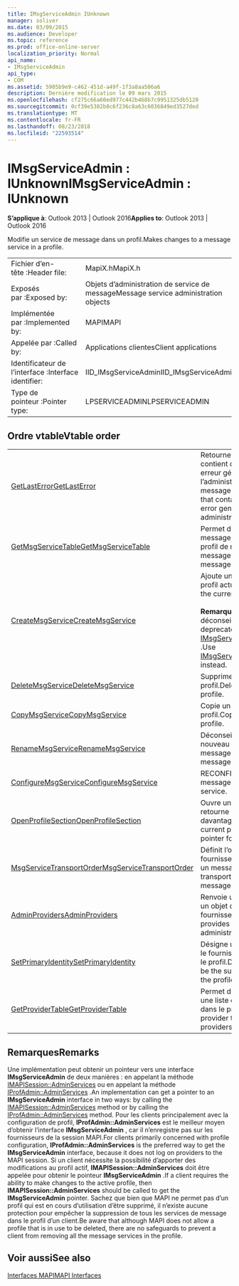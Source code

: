```yaml
---
title: IMsgServiceAdmin IUnknown
manager: soliver
ms.date: 03/09/2015
ms.audience: Developer
ms.topic: reference
ms.prod: office-online-server
localization_priority: Normal
api_name:
- IMsgServiceAdmin
api_type:
- COM
ms.assetid: 5905b9e9-c462-451d-a49f-1f3a8aa506a6
description: Dernière modification le 09 mars 2015
ms.openlocfilehash: cf275c66a60ed977c442b468b7c9951325db5120
ms.sourcegitcommit: 0cf39e5382b8c6f236c8a63c6036849ed3527ded
ms.translationtype: MT
ms.contentlocale: fr-FR
ms.lasthandoff: 08/23/2018
ms.locfileid: "22593514"
---
```

# <a name="imsgserviceadmin--iunknown"></a><span data-ttu-id="f6a13-103">IMsgServiceAdmin : IUnknown</span><span class="sxs-lookup"><span data-stu-id="f6a13-103">IMsgServiceAdmin : IUnknown</span></span>

  
  
<span data-ttu-id="f6a13-104">**S’applique à**: Outlook 2013 | Outlook 2016</span><span class="sxs-lookup"><span data-stu-id="f6a13-104">**Applies to**: Outlook 2013 | Outlook 2016</span></span> 
  
<span data-ttu-id="f6a13-105">Modifie un service de message dans un profil.</span><span class="sxs-lookup"><span data-stu-id="f6a13-105">Makes changes to a message service in a profile.</span></span>
  
|||
|:-----|:-----|
|<span data-ttu-id="f6a13-106">Fichier d’en-tête :</span><span class="sxs-lookup"><span data-stu-id="f6a13-106">Header file:</span></span>  <br/> |<span data-ttu-id="f6a13-107">MapiX.h</span><span class="sxs-lookup"><span data-stu-id="f6a13-107">MapiX.h</span></span>  <br/> |
|<span data-ttu-id="f6a13-108">Exposés par :</span><span class="sxs-lookup"><span data-stu-id="f6a13-108">Exposed by:</span></span>  <br/> |<span data-ttu-id="f6a13-109">Objets d’administration de service de message</span><span class="sxs-lookup"><span data-stu-id="f6a13-109">Message service administration objects</span></span>  <br/> |
|<span data-ttu-id="f6a13-110">Implémentée par :</span><span class="sxs-lookup"><span data-stu-id="f6a13-110">Implemented by:</span></span>  <br/> |<span data-ttu-id="f6a13-111">MAPI</span><span class="sxs-lookup"><span data-stu-id="f6a13-111">MAPI</span></span>  <br/> |
|<span data-ttu-id="f6a13-112">Appelée par :</span><span class="sxs-lookup"><span data-stu-id="f6a13-112">Called by:</span></span>  <br/> |<span data-ttu-id="f6a13-113">Applications clientes</span><span class="sxs-lookup"><span data-stu-id="f6a13-113">Client applications</span></span>  <br/> |
|<span data-ttu-id="f6a13-114">Identificateur de l’interface :</span><span class="sxs-lookup"><span data-stu-id="f6a13-114">Interface identifier:</span></span>  <br/> |<span data-ttu-id="f6a13-115">IID_IMsgServiceAdmin</span><span class="sxs-lookup"><span data-stu-id="f6a13-115">IID_IMsgServiceAdmin</span></span>  <br/> |
|<span data-ttu-id="f6a13-116">Type de pointeur :</span><span class="sxs-lookup"><span data-stu-id="f6a13-116">Pointer type:</span></span>  <br/> |<span data-ttu-id="f6a13-117">LPSERVICEADMIN</span><span class="sxs-lookup"><span data-stu-id="f6a13-117">LPSERVICEADMIN</span></span>  <br/> |
   
## <a name="vtable-order"></a><span data-ttu-id="f6a13-118">Ordre vtable</span><span class="sxs-lookup"><span data-stu-id="f6a13-118">Vtable order</span></span>

|||
|:-----|:-----|
|[<span data-ttu-id="f6a13-119">GetLastError</span><span class="sxs-lookup"><span data-stu-id="f6a13-119">GetLastError</span></span>](imsgserviceadmin-getlasterror.md) <br/> |<span data-ttu-id="f6a13-120">Retourne une structure [MAPIERROR](mapierror.md) qui contient des informations sur la dernière erreur générée par un objet de l’administration de service de message.</span><span class="sxs-lookup"><span data-stu-id="f6a13-120">Returns a [MAPIERROR](mapierror.md) structure that contains information about the last error generated by a message service administration object.</span></span>  <br/> |
|[<span data-ttu-id="f6a13-121">GetMsgServiceTable</span><span class="sxs-lookup"><span data-stu-id="f6a13-121">GetMsgServiceTable</span></span>](imsgserviceadmin-getmsgservicetable.md) <br/> |<span data-ttu-id="f6a13-122">Permet d’accéder à la table de service de message, une liste des services dans le profil de message.</span><span class="sxs-lookup"><span data-stu-id="f6a13-122">Provides access to the message service table, a list of the message services in the profile.</span></span>  <br/> |
|[<span data-ttu-id="f6a13-123">CreateMsgService</span><span class="sxs-lookup"><span data-stu-id="f6a13-123">CreateMsgService</span></span>](imsgserviceadmin-createmsgservice.md) <br/> |<span data-ttu-id="f6a13-124">Ajoute un service de message pour le profil actuel.</span><span class="sxs-lookup"><span data-stu-id="f6a13-124">Adds a message service to the current profile.</span></span>  <br/> <br/><span data-ttu-id="f6a13-125">**Remarque**: cette méthode est déconseillée.</span><span class="sxs-lookup"><span data-stu-id="f6a13-125">**NOTE**: This method is deprecated.</span></span> <span data-ttu-id="f6a13-126">Utilisez plutôt [IMsgServiceAdmin2::CreateMsgServiceEx](imsgserviceadmin2-createmsgserviceex.md) .</span><span class="sxs-lookup"><span data-stu-id="f6a13-126">Use [IMsgServiceAdmin2::CreateMsgServiceEx](imsgserviceadmin2-createmsgserviceex.md) instead.</span></span>           |
|[<span data-ttu-id="f6a13-127">DeleteMsgService</span><span class="sxs-lookup"><span data-stu-id="f6a13-127">DeleteMsgService</span></span>](imsgserviceadmin-deletemsgservice.md) <br/> |<span data-ttu-id="f6a13-128">Supprime un service de message d’un profil.</span><span class="sxs-lookup"><span data-stu-id="f6a13-128">Deletes a message service from a profile.</span></span>  <br/> |
|[<span data-ttu-id="f6a13-129">CopyMsgService</span><span class="sxs-lookup"><span data-stu-id="f6a13-129">CopyMsgService</span></span>](imsgserviceadmin-copymsgservice.md) <br/> |<span data-ttu-id="f6a13-130">Copie un service de message dans un profil.</span><span class="sxs-lookup"><span data-stu-id="f6a13-130">Copies a message service into a profile.</span></span>  <br/> |
|[<span data-ttu-id="f6a13-131">RenameMsgService</span><span class="sxs-lookup"><span data-stu-id="f6a13-131">RenameMsgService</span></span>](imsgserviceadmin-renamemsgservice.md) <br/> |<span data-ttu-id="f6a13-132">Déconseillé.</span><span class="sxs-lookup"><span data-stu-id="f6a13-132">Deprecated.</span></span> <span data-ttu-id="f6a13-133">Affecte un nouveau nom à un service de message.</span><span class="sxs-lookup"><span data-stu-id="f6a13-133">Assigns a new name to a message service.</span></span>  <br/> |
|[<span data-ttu-id="f6a13-134">ConfigureMsgService</span><span class="sxs-lookup"><span data-stu-id="f6a13-134">ConfigureMsgService</span></span>](imsgserviceadmin-configuremsgservice.md) <br/> |<span data-ttu-id="f6a13-135">RECONFIGURE un service de message.</span><span class="sxs-lookup"><span data-stu-id="f6a13-135">Reconfigures a message service.</span></span>  <br/> |
|[<span data-ttu-id="f6a13-136">OpenProfileSection</span><span class="sxs-lookup"><span data-stu-id="f6a13-136">OpenProfileSection</span></span>](imsgserviceadmin-openprofilesection.md) <br/> |<span data-ttu-id="f6a13-137">Ouvre une section du profil actuel et retourne un pointeur [IProfSect](iprofsectimapiprop.md) pour davantage d’accès.</span><span class="sxs-lookup"><span data-stu-id="f6a13-137">Opens a section of the current profile and returns an [IProfSect](iprofsectimapiprop.md) pointer for further access.</span></span>  <br/> |
|[<span data-ttu-id="f6a13-138">MsgServiceTransportOrder</span><span class="sxs-lookup"><span data-stu-id="f6a13-138">MsgServiceTransportOrder</span></span>](imsgserviceadmin-msgservicetransportorder.md) <br/> |<span data-ttu-id="f6a13-139">Définit l’ordre dans les transports fournisseurs sont appelées pour remettre un message.</span><span class="sxs-lookup"><span data-stu-id="f6a13-139">Sets the order in which transport providers are called to deliver a message.</span></span>  <br/> |
|[<span data-ttu-id="f6a13-140">AdminProviders</span><span class="sxs-lookup"><span data-stu-id="f6a13-140">AdminProviders</span></span>](imsgserviceadmin-adminproviders.md) <br/> |<span data-ttu-id="f6a13-141">Renvoie un pointeur qui fournit l’accès à un objet de l’administration du fournisseur.</span><span class="sxs-lookup"><span data-stu-id="f6a13-141">Returns a pointer that provides access to a provider administration object.</span></span>  <br/> |
|[<span data-ttu-id="f6a13-142">SetPrimaryIdentity</span><span class="sxs-lookup"><span data-stu-id="f6a13-142">SetPrimaryIdentity</span></span>](imsgserviceadmin-setprimaryidentity.md) <br/> |<span data-ttu-id="f6a13-143">Désigne un service de message pour être le fournisseur de l’identité principale pour le profil.</span><span class="sxs-lookup"><span data-stu-id="f6a13-143">Designates a message service to be the supplier of the primary identity for the profile.</span></span>  <br/> |
|[<span data-ttu-id="f6a13-144">GetProviderTable</span><span class="sxs-lookup"><span data-stu-id="f6a13-144">GetProviderTable</span></span>](imsgserviceadmin-getprovidertable.md) <br/> |<span data-ttu-id="f6a13-145">Permet d’accéder à la table fournisseurs, une liste des fournisseurs de services dans le profil.</span><span class="sxs-lookup"><span data-stu-id="f6a13-145">Provides access to the provider table, a listing of the service providers in the profile.</span></span>  <br/> |
   
## <a name="remarks"></a><span data-ttu-id="f6a13-146">Remarques</span><span class="sxs-lookup"><span data-stu-id="f6a13-146">Remarks</span></span>

<span data-ttu-id="f6a13-147">Une implémentation peut obtenir un pointeur vers une interface **IMsgServiceAdmin** de deux manières : en appelant la méthode [IMAPISession::AdminServices](imapisession-adminservices.md) ou en appelant la méthode [IProfAdmin::AdminServices](iprofadmin-adminservices.md) .</span><span class="sxs-lookup"><span data-stu-id="f6a13-147">An implementation can get a pointer to an **IMsgServiceAdmin** interface in two ways: by calling the [IMAPISession::AdminServices](imapisession-adminservices.md) method or by calling the [IProfAdmin::AdminServices](iprofadmin-adminservices.md) method.</span></span> <span data-ttu-id="f6a13-148">Pour les clients principalement avec la configuration de profil, **IProfAdmin::AdminServices** est le meilleur moyen d’obtenir l’interface **IMsgServiceAdmin** , car il n’enregistre pas sur les fournisseurs de la session MAPI.</span><span class="sxs-lookup"><span data-stu-id="f6a13-148">For clients primarily concerned with profile configuration, **IProfAdmin::AdminServices** is the preferred way to get the **IMsgServiceAdmin** interface, because it does not log on providers to the MAPI session.</span></span> <span data-ttu-id="f6a13-149">Si un client nécessite la possibilité d’apporter des modifications au profil actif, **IMAPISession::AdminServices** doit être appelée pour obtenir le pointeur **IMsgServiceAdmin** .</span><span class="sxs-lookup"><span data-stu-id="f6a13-149">If a client requires the ability to make changes to the active profile, then **IMAPISession::AdminServices** should be called to get the **IMsgServiceAdmin** pointer.</span></span> <span data-ttu-id="f6a13-150">Sachez que bien que MAPI ne permet pas d’un profil qui est en cours d’utilisation d’être supprimé, il n’existe aucune protection pour empêcher la suppression de tous les services de message dans le profil d’un client.</span><span class="sxs-lookup"><span data-stu-id="f6a13-150">Be aware that although MAPI does not allow a profile that is in use to be deleted, there are no safeguards to prevent a client from removing all the message services in the profile.</span></span> 
  
## <a name="see-also"></a><span data-ttu-id="f6a13-151">Voir aussi</span><span class="sxs-lookup"><span data-stu-id="f6a13-151">See also</span></span>



[<span data-ttu-id="f6a13-152">Interfaces MAPI</span><span class="sxs-lookup"><span data-stu-id="f6a13-152">MAPI Interfaces</span></span>](mapi-interfaces.md)

